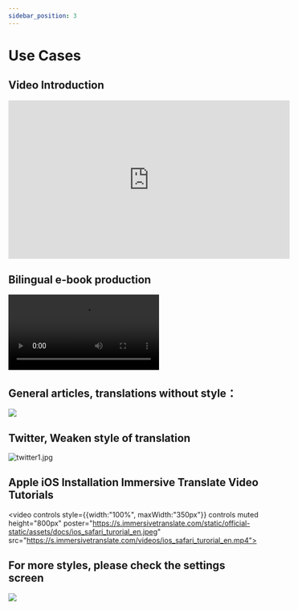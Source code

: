```yaml
---
sidebar_position: 3
---
```


# Use Cases

## Video Introduction

<iframe width="560" height="315" src="https://www.youtube.com/embed/SHznc5kQCM4?si=TP-Z_13eVcV-Bl4o" title="YouTube video player" frameborder="0" allow="accelerometer; autoplay; clipboard-write; encrypted-media; gyroscope; picture-in-picture; web-share" allowfullscreen></iframe>

## Bilingual e-book production

<video
  controls
  src="https://s.immersivetranslate.com/videos/morefeature_epub_en.mp4"
/>

## General articles, translations without style：

![](https://s.immersivetranslate.com/assets/introduce_en.jpg)

## Twitter, Weaken style of translation

![twitter1.jpg](https://s.immersivetranslate.com/assets/weaken_style_of_translation_en.jpeg)

## Apple iOS Installation Immersive Translate Video Tutorials

<video
controls style={{width:"100%", maxWidth:"350px"}}
controls
muted
height="800px"
poster="https://s.immersivetranslate.com/static/official-static/assets/docs/ios_safari_turorial_en.jpeg" src="https://s.immersivetranslate.com/videos/ios_safari_turorial_en.mp4"></video>

<!-- - [Bilibili](https://www.bilibili.com/video/BV1CM41137CJ/) -->

## For more styles, please check the settings screen

![](https://s.immersivetranslate.com/assets/custom_style_en.jpeg)
